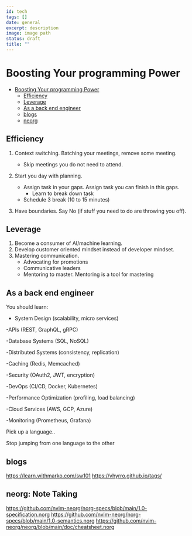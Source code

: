 ```yaml
---
id: tech
tags: []
date: general
excerpt: description
image: image path
status: draft
title: ""
---
```


# Boosting Your programming Power

<!--toc:start-->

- [Boosting Your programming Power](#boosting-your-programming-power)
  - [Efficiency](#efficiency)
  - [Leverage](#leverage)
  - [As a back end engineer](#as-a-back-end-engineer)
  - [blogs](#blogs)
  - [neorg](#neorg)
  <!--toc:end-->

## Efficiency

1. Context switching. Batching your meetings, remove some meeting.

   - Skip meetings you do not need to attend.

2. Start you day with planning.

   - Assign task in your gaps. Assign task you can finish in this gaps.
     - Learn to break down task
   - Schedule 3 break (10 to 15 minutes)

3. Have boundaries. Say No (if stuff you need to do are throwing you off).

## Leverage

1. Become a consumer of AI/machine learning.
2. Develop customer oriented mindset instead of developer mindset.
3. Mastering communication.
   - Advocating for promotions
   - Communicative leaders
   - Mentoring to master. Mentoring is a tool for mastering

## As a back end engineer

You should learn:

- System Design (scalability, micro services)

-APIs (REST, GraphQL, gRPC)

-Database Systems (SQL, NoSQL)

-Distributed Systems (consistency, replication)

-Caching (Redis, Memcached)

-Security (OAuth2, JWT, encryption)

-DevOps (CI/CD, Docker, Kubernetes)

-Performance Optimization (profiling, load balancing)

-Cloud Services (AWS, GCP, Azure)

-Monitoring (Prometheus, Grafana)

Pick up a language..

Stop jumping from one language to the other

## blogs

<https://learn.withmarko.com/sw101>
<https://vhyrro.github.io/tags/>

## neorg: Note Taking

<https://github.com/nvim-neorg/norg-specs/blob/main/1.0-specification.norg>
<https://github.com/nvim-neorg/norg-specs/blob/main/1.0-semantics.norg>
<https://github.com/nvim-neorg/neorg/blob/main/doc/cheatsheet.norg>

